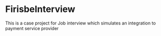 # FirisbeInterview
This is a case project for Job interview which simulates an integration to payment service provider
